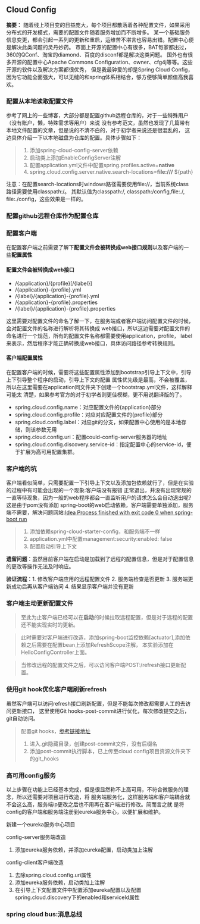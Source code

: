 ## Cloud Config 
**摘要**：
随着线上项目变的日益庞大，每个项目都散落着各种配置文件，如果采用分布式的开发模式，需要的配置文件随着服务增加而不断增多。
某一个基础服务信息变更，都会引起一系列的更新和重启，运维苦不堪言也容易出错。配置中心便是解决此类问题的灵丹妙药。
市面上开源的配置中心有很多，BAT每家都出过，360的QConf、淘宝的diamond、百度的disconf都是解决这类问题。
国外也有很多开源的配置中心Apache Commons Configuration、owner、cfg4j等等。这些开源的软件以及解决方案都很优秀，
但是我最钟爱的却是Spring Cloud Config，因为它功能全面强大，可以无缝的和spring体系相结合，够方便够简单颜值高我喜欢。
### 配置从本地读取配置文件
参考了网上的一些博客，大部分都是配置github远程仓库的，对于一些特殊用户（没有账户，懒，特殊需求等用户）来说
没有参考范文，虽然也发现了几篇带有本地文件配置的文章，但是说的不清不白的，对于初学者来说还是很混乱的，
这边具体介绍一下以本地磁盘为仓库的配置。具体步骤如下：

> 1. 添加spring-cloud-config-server依赖
> 2. 启动类上添加EnableConfigServer注解
> 3. 配置application.yml文件中配置spring.profiles.active=**native**
> 4. spring.cloud.config.server.native.search-locations=**file:///** ${path}

注意：在配置search-locations时windows路径需要使用file://，当前系统class路径需要使用classpath:/。
其默认值为classpath:/, classpath:/config,file:./, file:./config，这些效果是一样的。

### 配置github远程仓库作为配置仓库

### 配置客户端
在配置客户端之前需要了解下**配置文件会被转换成web接口规则**以及客户端的一些**配置属性**
#### 配置文件会被转换成web接口
+ /{application}/{profile}[/{label}]
+ /{application}-{profile}.yml
+ /{label}/{application}-{profile}.yml
+ /{application}-{profile}.properties
+ /{label}/{application}-{profile}.properties

这里需要对配置文件的命名了解一下，在服务端或者客户端访问配置文件的时候，会对配置文件的名称进行解析将其转换成
web接口，所以这边需要对配置文件的命名进行一个规范，所有的配置文件名称都需要使用application，profile，
label来表示，然后程序才能正确转换成web接口，具体访问路径参考转换规则。
#### 客户端配置属性
在配置客户端的时候，需要将这些配置属性添加到bootstrap引导上下文中，引导上下引导整个程序的启动，引导上下文的配置
属性优先级是最高，不会被覆盖，所以在这里需要在application同文件夹下创建一个bootstrap.yml文件，这样解释可能太
清楚，如果参考官方的对于初学者则更佳模糊，更不用说翻译版的了。
+ spring.cloud.config.name：对应配置文件的{application}部分
+ spring.cloud.config.profile：对应对应配置文件的{profile}部分
+ spring.cloud.config.label：对应git的分支，如果配置中心使用的是本地存储，则该参数无用
+ spring.cloud.config.uri：配置could-config-server服务器的地址
+ spring.cloud.config.discovery.service-id：指定配置中心的service-id，便于扩展为高可用配置集群。

### 客户端的坑
客户端看似简单，只需要配置一下引导上下文以及添加包依赖就行了，但是在实验的过程中有可能会出现的一个现象:客户端没有报错
正常退出，并没有出现常规的一直等待现象，因为一般的web程序都会一直监听用户的请求怎么会自动退出呢?这是由于pom没有添加
spring-boot的web启动依赖，客户端需要单独添加，服务端不需要，解决问题网站:[Idea Process finished with exit code 0 when spring-boot run
](https://stackoverflow.com/questions/32758996/intellij-process-finished-with-exit-code-0-when-spring-boot-run)

> 1. 添加依赖spring-cloud-starter-config，和服务端不一样
> 2. application.yml中配置management:security:enabled: false
> 3. 配置启动引导上下文

**遗留问题**：虽然目前客户端在启动是加载到了远程的配置信息，但是对于配置信息的更改等操作无法及时响应。

**验证流程**：1. 修改客户端应用的远程配置文件 2. 服务端检查是否更新 3. 服务端更新成功后再从客户端访问 4. 结果显示客户端并没有更新
### 客户端主动更新配置文件
> 至此为止客户端已经可以在**启动**的时候拉取远程配置，但是对于远程的配置还不能实现实时的更新。

> 此时需要对客户端进行改造，添加spring-boot监控依赖[actuator],添加依赖之后需要在配置bean上添加RefreshScope注解，
本实验添加在HelloConfigController上面。

> 当修改远程的配置文件之后，可以访问客户端POST:/refresh接口更新配置。
### 使用git hook优化客户端刷新refresh
虽然客户端可以访问refresh接口刷新配置，但是不能每次修改都需要人工的去访问更新接口，
这里使用Git hooks-post-commit进行优化，每次修改提交之后，git自动访问。
> 配置git hooks，[参考链接地址](https://stackoverflow.com/questions/5697210/msysgit-error-with-hooks-git-error-cannot-spawn-git-hooks-post-commit-no-su)
> 1. 进入.git隐藏目录，创建post-commit文件，没有后缀名
> 2. 添加post-commit执行脚本，已上传至cloud config项目资源文件夹下的git_hooks
### 高可用config服务
以上步骤在功能上已经基本完成，但是很显然称不上高可用，不符合微服务的理念，所以还需要对项目进行改造，将
服务端服务化，这样服务端和客户端耦合就不会这么高，服务端ip更改之后也不用再在客户端进行修改。简而言之就
是将config的客户端和服务端注册到eureka服务中心，以便扩展和维护。

新建一个eureka服务中心项目

config-server服务端改造
1. 添加eureka服务依赖，并添加eureka配置，启动类加上注解

config-client客户端改造
1. 去除spring.cloud.config.uri属性
2. 添加eureka服务依赖，启动类加上注解
3. 在引导上下文配置文件中配置添加eureka配置以及配置spring.cloud.discovery下的enabled和serviceId属性  

### spring cloud bus:消息总线